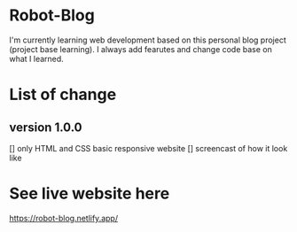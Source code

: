 # Robot-Blog
I'm currently learning web development based on this personal blog project (project base learning).
I always add fearutes and change code base on what I learned.

# List of change
## version 1.0.0
[] only HTML and CSS basic responsive website
[] screencast of how it look like

# See live website here
https://robot-blog.netlify.app/
